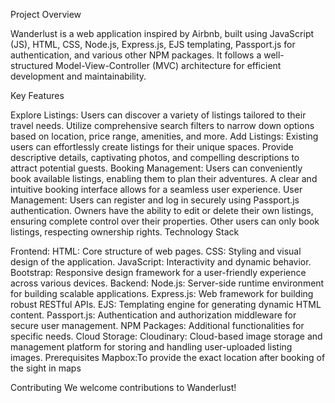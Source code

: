 Project Overview

Wanderlust is a web application inspired by Airbnb, built using JavaScript (JS), HTML, CSS, Node.js, Express.js, EJS templating, Passport.js for authentication, and various other NPM packages. It follows a well-structured Model-View-Controller (MVC) architecture for efficient development and maintainability.

Key Features

Explore Listings:
Users can discover a variety of listings tailored to their travel needs.
Utilize comprehensive search filters to narrow down options based on location, price range, amenities, and more.
Add Listings:
Existing users can effortlessly create listings for their unique spaces.
Provide descriptive details, captivating photos, and compelling descriptions to attract potential guests.
Booking Management:
Users can conveniently book available listings, enabling them to plan their adventures.
A clear and intuitive booking interface allows for a seamless user experience.
User Management:
Users can register and log in securely using Passport.js authentication.
Owners have the ability to edit or delete their own listings, ensuring complete control over their properties.
Other users can only book listings, respecting ownership rights.
Technology Stack

Frontend:
HTML: Core structure of web pages.
CSS: Styling and visual design of the application.
JavaScript: Interactivity and dynamic behavior.
Bootstrap: Responsive design framework for a user-friendly experience across various devices.
Backend:
Node.js: Server-side runtime environment for building scalable applications.
Express.js: Web framework for building robust RESTful APIs.
EJS: Templating engine for generating dynamic HTML content.
Passport.js: Authentication and authorization middleware for secure user management.
NPM Packages: Additional functionalities for specific needs.
Cloud Storage:
Cloudinary: Cloud-based image storage and management platform for storing and handling user-uploaded listing images.
Prerequisites
Mapbox:To provide the exact location after booking of the sight in maps


Contributing We welcome contributions to Wanderlust!
